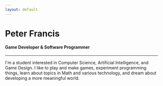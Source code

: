 ```yaml
---
layout: default
---
```


<div class="pretty-links">
<!-- <div class="lead lead-about"></div> -->

# Peter Francis

#### Game Developer & Software Programmer
---
I'm a student interested in Computer Science, Artificial Intelligence, and Game Design. I like to play and make games, experiment programming things, learn about topics in Math and various technology, and dream about developing a more meaningful world.

</div>
